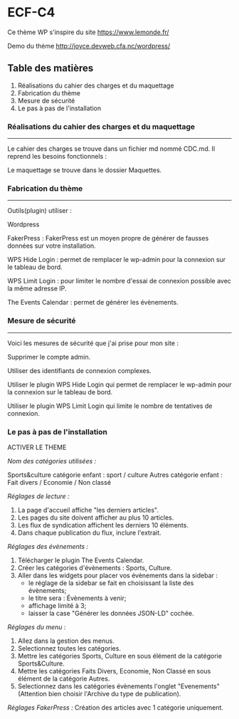 # ECF-C4

Ce thème WP s'inspire du site https://www.lemonde.fr/

Demo du thème
http://joyce.devweb.cfa.nc/wordpress/


## Table des matières
1. Réalisations du cahier des charges et du maquettage
2. Fabrication du thème
3. Mesure de sécurité
4. Le pas à pas de l'installation


### Réalisations du cahier des charges et du maquettage
***
Le cahier des charges se trouve dans un fichier md nommé CDC.md.
Il reprend les besoins fonctionnels : 

Le maquettage se trouve dans le dossier Maquettes.


### Fabrication du thème
***

Outils(plugin) utiliser :

Wordpress

FakerPress : FakerPress est un moyen propre de générer de fausses données sur votre installation.

WPS Hide Login : permet de remplacer le wp-admin pour la connexion sur le tableau de bord.

WPS Limit Login : pour limiter le nombre d'essai de connexion possible avec la même adresse IP.

The Events Calendar : permet de générer les évènements.


### Mesure de sécurité
***
Voici les mesures de sécurité que j'ai prise pour mon site :

Supprimer le compte admin.

Utiliser des identifiants de connexion complexes.

Utiliser le plugin WPS Hide Login qui permet de remplacer le wp-admin pour la connexion sur le tableau de bord.

Utiliser le plugin WPS Limit Login qui limite le nombre de tentatives de connexion.


### Le pas à pas de l'installation

ACTIVER LE THEME

*Nom des catégories utilisées :*

Sports&culture
    catégorie enfant : sport / culture
Autres
    catégorie enfant : Fait divers / Economie / Non classé

*Réglages de lecture :*
1. La page d'accueil affiche "les derniers articles".
2. Les pages du site doivent afficher au plus 10 articles.
3. Les flux de syndication affichent les derniers 10 éléments.
4. Dans chaque publication du flux, inclure l'extrait.

*Réglages des évènements :*
1. Télécharger le plugin The Events Calendar.
2. Créer les catégories d'évènements : Sports, Culture.
3. Aller dans les widgets pour placer vos évènements dans la sidebar :
    - le réglage de la sidebar se fait en choisissant la liste des évènements;
    - le titre sera : Évènements à venir;
    - affichage limité à 3;
    - laisser la case "Générer les données JSON-LD" cochée.

*Réglages du menu :*
1. Allez dans la gestion des menus.
2. Selectionnez toutes les catégories.
3. Mettre les catégories Sports, Culture en sous élément de la catégorie Sports&Culture.
4. Mettre les catégories Faits Divers, Economie, Non Classé en sous élément de la catégorie Autres.
5. Selectionnez dans les catégories évènements l'onglet "Evenements" (Attention bien choisir l'Archive du type de publication).

*Réglages FakerPress :*
Création des articles avec 1 catégorie uniquement.

